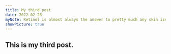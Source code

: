 ```yaml
---
title: My third post
date: 2022-02-28
myNote: Retinol is almost always the answer to pretty much any skin issue — acne, fine lines, brown spots, drooping, dullness, dark circles, enlarged pores — you can think of. The best retinol serum or cream can help address your concerns.
showPicture: true
---
```


<section class="section">
    <div class="container">
        <h1 class="title">This is my third post.</h1>
    </div>
</section>